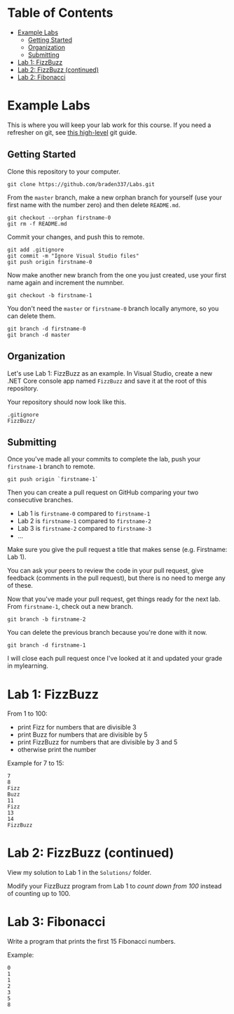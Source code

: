# Table of Contents

- [Example Labs](#example-labs)
  - [Getting Started](#getting-started)
  - [Organization](#organization)
  - [Submitting](#submitting)
- [Lab 1: FizzBuzz](#lab-1-fizzbuzz)
- [Lab 2: FizzBuzz (continued)](#lab-2-fizzbuzz-continued)
- [Lab 2: Fibonacci](#lab-3-fibonacci)

# Example Labs

This is where you will keep your lab work for this course. If you need a
refresher on git, see
[this high-level](https://rogerdudler.github.io/git-guide/) git guide.

## Getting Started

Clone this repository to your computer.

```shell
git clone https://github.com/braden337/Labs.git
```

From the `master` branch, make a new orphan branch for yourself (use your first
name with the number zero) and then delete `README.md`.

```shell
git checkout --orphan firstname-0
git rm -f README.md
```

Commit your changes, and push this to remote.

```shell
git add .gitignore
git commit -m "Ignore Visual Studio files"
git push origin firstname-0
```

Now make another new branch from the one you just created, use your first name
again and increment the numnber.

```shell
git checkout -b firstname-1
```

You don't need the `master` or `firstname-0` branch locally anymore, so you can
delete them.

```shell
git branch -d firstname-0
git branch -d master
```

## Organization

Let's use Lab 1: FizzBuzz as an example. In Visual Studio, create a new .NET
Core console app named `FizzBuzz` and save it at the root of this repository.

Your repository should now look like this.

```shell
.gitignore
FizzBuzz/
```

## Submitting

Once you've made all your commits to complete the lab, push your `firstname-1`
branch to remote.

```shell
git push origin `firstname-1`
```

Then you can create a pull request on GitHub comparing your two consecutive
branches.

- Lab 1 is `firstname-0` compared to `firstname-1`
- Lab 2 is `firstname-1` compared to `firstname-2`
- Lab 3 is `firstname-2` compared to `firstname-3`
- ...

Make sure you give the pull request a title that makes sense (e.g. Firstname:
Lab 1).

You can ask your peers to review the code in your pull request, give feedback
(comments in the pull request), but there is no need to merge any of these.

Now that you've made your pull request, get things ready for the next lab. From
`firstname-1`, check out a new branch.

```shell
git branch -b firstname-2
```

You can delete the previous branch because you're done with it now.

```shell
git branch -d firstname-1
```

I will close each pull request once I've looked at it and updated your grade in
mylearning.

# Lab 1: FizzBuzz

From 1 to 100:

- print Fizz for numbers that are divisible 3
- print Buzz for numbers that are divisible by 5
- print FizzBuzz for numbers that are divisible by 3 and 5
- otherwise print the number

Example for 7 to 15:

```text
7
8
Fizz
Buzz
11
Fizz
13
14
FizzBuzz
```

# Lab 2: FizzBuzz (continued)

View my solution to Lab 1 in the `Solutions/` folder.

Modify your FizzBuzz program from Lab 1 to _count down from 100_ instead of
counting up to 100.

# Lab 3: Fibonacci

Write a program that prints the first 15 Fibonacci numbers.

Example:

```text
0
1
1
2
3
5
8
```
